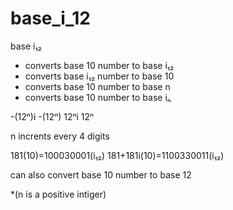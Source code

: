 # base_i_12
base i₁₂

- converts base 10 number to base i₁₂
- converts base i₁₂ number to base 10
- converts base 10 number to base n
- converts base 10 number to base iₙ

-(12ⁿ)i -(12ⁿ) 12ⁿi 12ⁿ

n incrents every 4 digits

181(10)=100030001(i₁₂)
181+181i(10)=1100330011(i₁₂)

can also convert base 10 number to base 12

*(n is a positive intiger)
